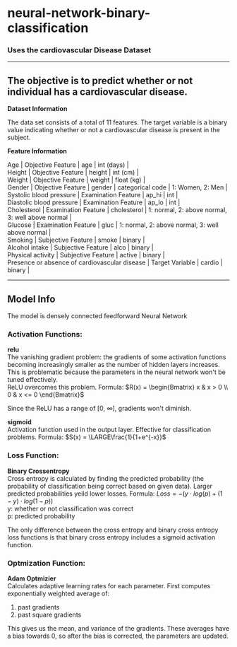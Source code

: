 # neural-network-binary-classification

### Uses the cardiovascular Disease Dataset
---

## The objective is to predict whether or not individual has a cardiovascular disease.

**Dataset Information**

The data set consists of a total of 11 features. The target variable is a binary value indicating whether or not a cardiovascular disease is present in the subject. <br>

**Feature Information**

Age | Objective Feature | age | int (days) | <br>
Height | Objective Feature | height | int (cm) | <br>
Weight | Objective Feature | weight | float (kg) | <br>
Gender | Objective Feature | gender | categorical code | 1: Women, 2: Men |<br>
Systolic blood pressure | Examination Feature | ap_hi | int | <br>
Diastolic blood pressure | Examination Feature | ap_lo | int |<br>
Cholesterol | Examination Feature | cholesterol | 1: normal, 2: above normal, 3: well above normal |<br>
Glucose | Examination Feature | gluc | 1: normal, 2: above normal, 3: well above normal |<br>
Smoking | Subjective Feature | smoke | binary |<br>
Alcohol intake | Subjective Feature | alco | binary |<br>
Physical activity | Subjective Feature | active | binary |<br>
Presence or absence of cardiovascular disease | Target Variable | cardio | binary |<br>

---
## Model Info
The model is densely connected feedforward Neural Network

### Activation Functions:
**relu**
<br> The vanishing gradient problem: the gradients of some activation functions becoming increasingly smaller as the number of hidden layers increases. This is problematic because the parameters in the neural network won't be tuned effectively.
<br>ReLU overcomes this problem. Formula:
$R(x) = 
 \begin{Bmatrix}
  x & x > 0 \\
  0 & x <= 0 
 \end{Bmatrix}$<br>
 
Since the ReLU has a range of [0, $\infty$], gradients won't diminish.

**sigmoid**
<br>Activation function used in the output layer. Effective for classification problems. Formula:
$S(x) = \LARGE\frac{1}{1+e^{-x}}$

### Loss Function:
**Binary Crossentropy**
<br>Cross entropy is calculated by finding the predicted probability (the probability of classification being correct based on given data). Larger predicted probabilities yeild lower losses. Formula:
$Loss = −(y\cdot log(p)+(1−y) \cdot log(1−p))$
<br>y: whether or not classification was correct
<br>p: predicted probability

The only difference between the cross entropy and binary cross entropy loss functions is that binary cross entropy includes a sigmoid activation function.

### Optmization Function:
**Adam Optmizier**
<br> Calculates adaptive learning rates for each parameter. First computes exponentially weighted average of:
1. past gradients
2. past square gradients

This gives us the mean, and variance of the gradients. These averages have a bias towards 0, so after the bias is corrected, the parameters are updated.
